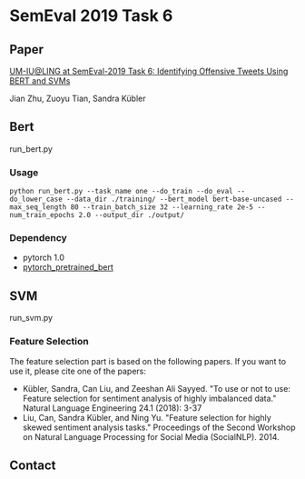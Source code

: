 # SemEval 2019 Task 6

## Paper
[UM-IU@LING at SemEval-2019 Task 6: Identifying Offensive Tweets Using BERT and SVMs](https://arxiv.org/abs/1904.03450)

Jian Zhu, Zuoyu Tian, Sandra Kübler
## Bert
run_bert.py
### Usage
`python run_bert.py --task_name one --do_train --do_eval --do_lower_case --data_dir ./training/ --bert_model bert-base-uncased --max_seq_length 80 --train_batch_size 32 --learning_rate 2e-5 --num_train_epochs 2.0 --output_dir ./output/`
### Dependency
* pytorch 1.0
* [pytorch_pretrained_bert](https://github.com/huggingface/pytorch-pretrained-BERT)

## SVM
run_svm.py


### Feature Selection
The feature selection part is based on the following papers. If you want to use it, please cite one of the papers:
* Kübler, Sandra, Can Liu, and Zeeshan Ali Sayyed. "To use or not to use: Feature selection for sentiment analysis of highly imbalanced data." Natural Language Engineering 24.1 (2018): 3-37
* Liu, Can, Sandra Kübler, and Ning Yu. "Feature selection for highly skewed sentiment analysis tasks." Proceedings of the Second Workshop on Natural Language Processing for Social Media (SocialNLP). 2014.

## Contact


